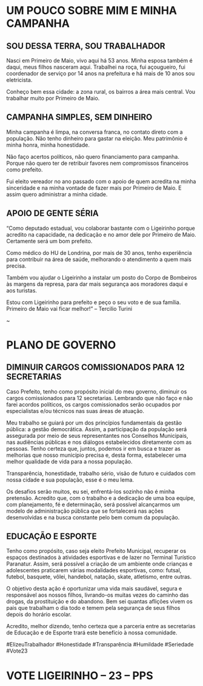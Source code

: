 # UM POUCO SOBRE MIM E MINHA CAMPANHA 
## SOU DESSA TERRA, SOU TRABALHADOR
Nasci em Primeiro de Maio, vivo aqui há 53 anos. Minha esposa também é daqui, meus filhos nasceram aqui. Trabalhei na roça, fui açougueiro, fui coordenador de serviço por 14 anos na prefeitura e há mais de 10 anos sou eletricista.

Conheço bem essa cidade: a zona rural, os bairros a área mais central. Vou trabalhar muito por Primeiro de Maio.


## CAMPANHA SIMPLES, SEM DINHEIRO
Minha campanha é limpa, na conversa franca, no contato direto com a população. Não tenho dinheiro para gastar na eleição. Meu patrimônio é minha honra, minha honestidade.

Não faço acertos políticos, não quero financiamento para campanha. Porque não quero ter de retribuir favores nem compromissos financeiros como prefeito.

Fui eleito vereador no ano passado com o apoio de quem acredita na minha sinceridade e na minha vontade de fazer mais por Primeiro de Maio. E assim quero administrar a minha cidade.


## APOIO DE GENTE SÉRIA
“Como deputado estadual, vou colaborar bastante com o Ligeirinho porque acredito na capacidade, na dedicação e no amor dele por Primeiro de Maio. Certamente será um bom prefeito.

Como médico do HU de Londrina, por mais de 30 anos, tenho experiência para contribuir na área de saúde, melhorando o atendimento a quem mais precisa.

Também vou ajudar o Ligeirinho a instalar um posto do Corpo de Bombeiros às margens da represa, para dar mais segurança aos moradores daqui e aos turistas.

Estou com Ligeirinho para prefeito e peço o seu voto e de sua família. Primeiro de Maio vai ficar melhor!” – Tercilio Turini

~
# PLANO DE GOVERNO 
## DIMINUIR CARGOS COMISSIONADOS PARA 12 SECRETARIAS 
Caso Prefeito, tenho como propósito inicial do meu governo, diminuir os cargos comissionados para 12 secretarias. Lembrando que não faço e não farei acordos políticos, os cargos comissionados serão ocupados por especialistas e/ou técnicos nas suas áreas de atuação.

Meu trabalho se guiará por um dos princípios fundamentais da gestão pública: a gestão democrática. Assim, a participação da população será assegurada por meio de seus representantes nos Conselhos Municipais, nas audiências públicas e nos diálogos estabelecidos diretamente com as pessoas. Tenho certeza que, juntos, podemos ir em busca e trazer as melhorias que nosso município precisa e, desta forma, estabelecer uma melhor qualidade de vida para a nossa população.

Transparência, honestidade, trabalho sério, visão de futuro e cuidados com nossa cidade e sua população, esse é o meu lema.

Os desafios serão muitos, eu sei, enfrentá-los sozinho não é minha pretensão. Acredito que, com o trabalho e a dedicação de uma boa equipe, com planejamento, fé e determinação, será possível alcançarmos um modelo de administração pública que se fortalecerá nas ações desenvolvidas e na busca constante pelo bem comum da população.


## EDUCAÇÃO E ESPORTE
Tenho como propósito, caso seja eleito Prefeito Municipal, recuperar os espaços destinados à atividades esportivas e de lazer no Terminal Turístico Paranatur. Assim, será possível a criação de um ambiente onde crianças e adolescentes praticarem várias modalidades esportivas, como: futsal, futebol, basquete, vôlei, handebol, natação, skate, atletismo, entre outras.

O objetivo desta ação é oportunizar uma vida mais saudável, segura e responsável aos nossos filhos, livrando-os muitas vezes do caminho das drogas, da prostituição e do abandono. Bem sei quantas aflições vivem os pais que trabalham o dia todo e temem pela segurança de seus filhos depois do horário escolar.

Acredito, melhor dizendo, tenho certeza que a parceria entre as secretarias de Educação e de Esporte trará este benefício à nossa comunidade.

#ElizeuTrabalhador #Honestidade #Transparência #Humildade #Seriedade #Vote23


# VOTE LIGEIRINHO – 23 – PPS
